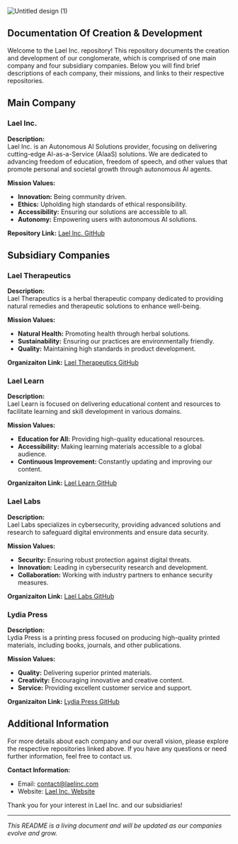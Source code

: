 ![Untitled design (1)](https://github.com/user-attachments/assets/9e145ca1-0f7e-4b76-9dd0-851fdb534afe)
## Documentation Of Creation & Development 
Welcome to the Lael Inc. repository! This repository documents the creation and development of our conglomerate, which is comprised of one main company and four subsidiary companies. Below you will find brief descriptions of each company, their missions, and links to their respective repositories.

## Main Company

### Lael Inc.
**Description:**  
Lael Inc. is an Autonomous AI Solutions provider, focusing on delivering cutting-edge AI-as-a-Service (AIaaS) solutions. We are dedicated to advancing freedom of education, freedom of speech, and other values that promote personal and societal growth through autonomous AI agents.

**Mission Values:**
- **Innovation:** Being community driven.
- **Ethics:** Upholding high standards of ethical responsibility.
- **Accessibility:** Ensuring our solutions are accessible to all.
- **Autonomy:** Empowering users with autonomous AI solutions.

**Repository Link:** [Lael Inc. GitHub](https://github.com/krisyotam/lael-inc)

## Subsidiary Companies

### Lael Therapeutics
**Description:**  
Lael Therapeutics is a herbal therapeutic company dedicated to providing natural remedies and therapeutic solutions to enhance well-being.

**Mission Values:**
- **Natural Health:** Promoting health through herbal solutions.
- **Sustainability:** Ensuring our practices are environmentally friendly.
- **Quality:** Maintaining high standards in product development.

**Organizaiton Link:** [Lael Therapeutics GitHub](https://github.com/krisyotam/lael-therapeutics)

### Lael Learn
**Description:**  
Lael Learn is focused on delivering educational content and resources to facilitate learning and skill development in various domains.

**Mission Values:**
- **Education for All:** Providing high-quality educational resources.
- **Accessibility:** Making learning materials accessible to a global audience.
- **Continuous Improvement:** Constantly updating and improving our content.

**Organizaiton Link:** [Lael Learn GitHub](https://github.com/krisyotam/lael-learn)

### Lael Labs
**Description:**  
Lael Labs specializes in cybersecurity, providing advanced solutions and research to safeguard digital environments and ensure data security.

**Mission Values:**
- **Security:** Ensuring robust protection against digital threats.
- **Innovation:** Leading in cybersecurity research and development.
- **Collaboration:** Working with industry partners to enhance security measures.

**Organizaiton Link:** [Lael Labs GitHub](https://github.com/krisyotam/lael-labs)

### Lydia Press
**Description:**  
Lydia Press is a printing press focused on producing high-quality printed materials, including books, journals, and other publications.

**Mission Values:**
- **Quality:** Delivering superior printed materials.
- **Creativity:** Encouraging innovative and creative content.
- **Service:** Providing excellent customer service and support.

**Organizaiton Link:** [Lydia Press GitHub](https://github.com/krisyotam/lydia-press)

## Additional Information

For more details about each company and our overall vision, please explore the respective repositories linked above. If you have any questions or need further information, feel free to contact us.

**Contact Information:**  
- Email: contact@laelinc.com  
- Website: [Lael Inc. Website](https://www.laelinc.com)

Thank you for your interest in Lael Inc. and our subsidiaries!

---

*This README is a living document and will be updated as our companies evolve and grow.*

